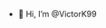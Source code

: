 - 👋 Hi, I’m @VictorK99

<!---
VictorK99/VictorK99 is a ✨ special ✨ repository because its `README.md` (this file) appears on your GitHub profile.
You can click the Preview link to take a look at your changes.
--->
